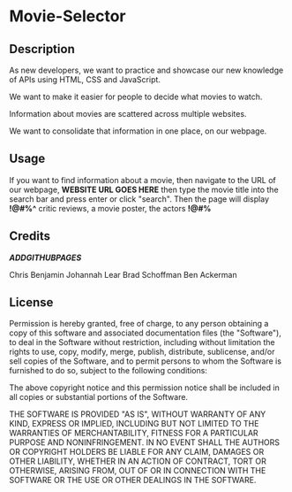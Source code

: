 # Movie-Selector

## Description

As new developers, we want to practice and showcase our new knowledge of APIs using HTML, CSS and JavaScript.

We want to make it easier for people to decide what movies to watch.

Information about movies are scattered across multiple websites.

We want to consolidate that information in one place, on our webpage. 

## Usage

If you want to find information about a movie,
then navigate to the URL of our webpage, **WEBSITE URL GOES HERE**
then type the movie title into the search bar and press enter or click "search".
Then the page will display **!@#$%& EDIT THIS LATER >>>> !@#$%^** critic reviews, a movie poster, the actors **!@#$% <<<<< EDIT THIS LATER !@#$%**

## Credits

**$ADD GITHUB PAGES$**

Chris Benjamin
Johannah Lear
Brad Schoffman
Ben Ackerman

## License

Permission is hereby granted, free of charge, to any person obtaining a copy of this software and associated documentation files (the "Software"), to deal in the Software without restriction, including without limitation the rights to use, copy, modify, merge, publish, distribute, sublicense, and/or sell copies of the Software, and to permit persons to whom the Software is furnished to do so, subject to the following conditions:

The above copyright notice and this permission notice shall be included in all copies or substantial portions of the Software.

THE SOFTWARE IS PROVIDED "AS IS", WITHOUT WARRANTY OF ANY KIND, EXPRESS OR IMPLIED, INCLUDING BUT NOT LIMITED TO THE WARRANTIES OF MERCHANTABILITY, FITNESS FOR A PARTICULAR PURPOSE AND NONINFRINGEMENT. IN NO EVENT SHALL THE AUTHORS OR COPYRIGHT HOLDERS BE LIABLE FOR ANY CLAIM, DAMAGES OR OTHER LIABILITY, WHETHER IN AN ACTION OF CONTRACT, TORT OR OTHERWISE, ARISING FROM, OUT OF OR IN CONNECTION WITH THE SOFTWARE OR THE USE OR OTHER DEALINGS IN THE SOFTWARE.